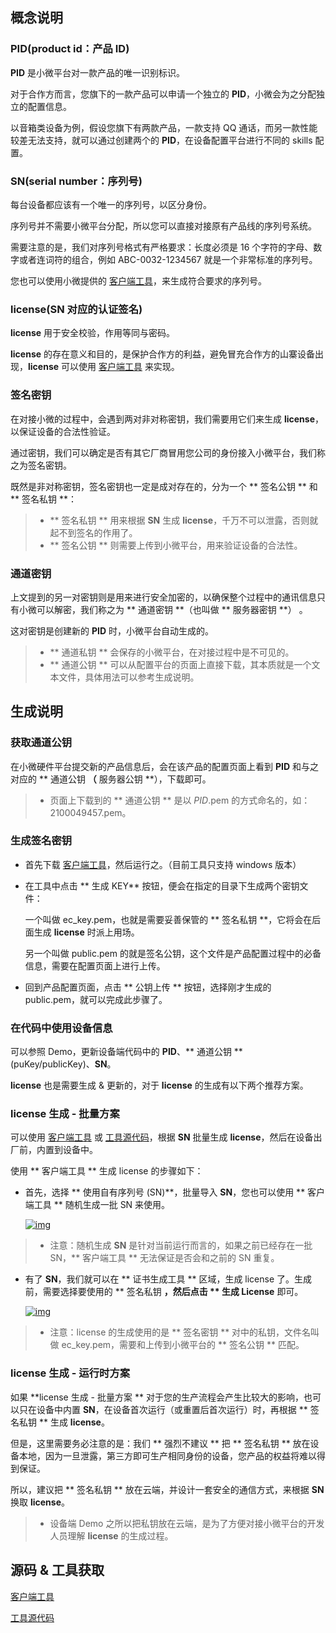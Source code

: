 
## 概念说明

### PID(product id：产品 ID)
**PID** 是小微平台对一款产品的唯一识别标识。

对于合作方而言，您旗下的一款产品可以申请一个独立的 **PID**，小微会为之分配独立的配置信息。

以音箱类设备为例，假设您旗下有两款产品，一款支持 QQ 通话，而另一款性能较差无法支持，就可以通过创建两个的 **PID**，在设备配置平台进行不同的 skills 配置。

### SN(serial number：序列号)

每台设备都应该有一个唯一的序列号，以区分身份。

序列号并不需要小微平台分配，所以您可以直接对接原有产品线的序列号系统。

需要注意的是，我们对序列号格式有严格要求：长度必须是 16 个字符的字母、数字或者连词符的组合，例如 ABC-0032-1234567 就是一个非常标准的序列号。

您也可以使用小微提供的 [客户端工具](http://imgcache.tce.fsphere.cn/image/qzonestyle.gtimg.cn/qzone/vas/opensns/res/doc/key_tools_v3.01.zip)，来生成符合要求的序列号。

### license(SN 对应的认证签名)

**license** 用于安全校验，作用等同与密码。

**license** 的存在意义和目的，是保护合作方的利益，避免冒充合作方的山寨设备出现，**license** 可以使用 [客户端工具](http://imgcache.tce.fsphere.cn/image/qzonestyle.gtimg.cn/qzone/vas/opensns/res/doc/key_tools_v3.01.zip) 来实现。

### 签名密钥
在对接小微的过程中，会遇到两对非对称密钥，我们需要用它们来生成 **license**，以保证设备的合法性验证。

通过密钥，我们可以确定是否有其它厂商冒用您公司的身份接入小微平台，我们称之为签名密钥。

既然是非对称密钥，签名密钥也一定是成对存在的，分为一个 ** 签名公钥 ** 和 ** 签名私钥 **：

> *   ** 签名私钥 ** 用来根据 **SN** 生成 **license**，千万不可以泄露，否则就起不到签名的作用了。
> *   ** 签名公钥 ** 则需要上传到小微平台，用来验证设备的合法性。

### 通道密钥

上文提到的另一对密钥则是用来进行安全加密的，以确保整个过程中的通讯信息只有小微可以解密，我们称之为 ** 通道密钥 **（也叫做 ** 服务器密钥 **） 。

这对密钥是创建新的 **PID** 时，小微平台自动生成的。

> *   ** 通道私钥 ** 会保存的小微平台，在对接过程中是不可见的。
> *   ** 通道公钥 ** 可以从配置平台的页面上直接下载，其本质就是一个文本文件，具体用法可以参考生成说明。

## 生成说明

### 获取通道公钥

在小微硬件平台提交新的产品信息后，会在该产品的配置页面上看到 **PID** 和与之对应的 ** 通道公钥 **（** 服务器公钥 **），下载即可。

> *   页面上下载到的 ** 通道公钥 ** 是以 $PID$.pem 的方式命名的，如：2100049457.pem。

### 生成签名密钥

*   首先下载 [客户端工具](http://imgcache.tce.fsphere.cn/image/qzonestyle.gtimg.cn/qzone/vas/opensns/res/doc/key_tools_v3.01.zip)，然后运行之。（目前工具只支持 windows 版本）

*   在工具中点击 ** 生成 KEY** 按钮，便会在指定的目录下生成两个密钥文件：

    一个叫做 ec_key.pem，也就是需要妥善保管的 ** 签名私钥 **，它将会在后面生成 **license** 时派上用场。

    另一个叫做 public.pem 的就是签名公钥，这个文件是产品配置过程中的必备信息，需要在配置页面上进行上传。

*  回到产品配置页面，点击 ** 公钥上传 ** 按钮，选择刚才生成的 public.pem，就可以完成此步骤了。

### 在代码中使用设备信息

 可以参照 Demo，更新设备端代码中的 **PID**、** 通道公钥 **(puKey/publicKey)、**SN**。

 **license** 也是需要生成 & 更新的，对于 **license** 的生成有以下两个推荐方案。

### license 生成 - 批量方案

可以使用 [客户端工具](http://imgcache.tce.fsphere.cn/image/qzonestyle.gtimg.cn/qzone/vas/opensns/res/doc/key_tools_v3.01.zip) 或 [工具源代码](http://imgcache.tce.fsphere.cn/image/qzonestyle.gtimg.cn/qzone/vas/opensns/res/doc/KeySnLicense_v1.0.tar.bz2)，根据 **SN** 批量生成 **license**，然后在设备出厂前，内置到设备中。

使用 ** 客户端工具 ** 生成 license 的步骤如下：

*   首先，选择 ** 使用自有序列号 (SN)**，批量导入 **SN**，您也可以使用 ** 客户端工具 ** 随机生成一批 SN 来使用。

    [![img](http://imgcache.tce.fsphere.cn/image/qzonestyle.gtimg.cn/qzone/vas/opensns/res/img/ipcamera_9.png)](http://imgcache.tce.fsphere.cn/image/qzonestyle.gtimg.cn/qzone/vas/opensns/res/img/ipcamera_9.png)

> *   注意：随机生成 **SN** 是针对当前运行而言的，如果之前已经存在一批 SN，** 客户端工具 ** 无法保证是否会和之前的 SN 重复。

*   有了 **SN**，我们就可以在 ** 证书生成工具 ** 区域，生成 license 了。生成前，需要选择要使用的 ** 签名私钥 **，然后点击 ** 生成 License** 即可。

    [![img](http://imgcache.tce.fsphere.cn/image/qzonestyle.gtimg.cn/qzone/vas/opensns/res/img/ipcamera_10.png)](http://imgcache.tce.fsphere.cn/image/qzonestyle.gtimg.cn/qzone/vas/opensns/res/img/ipcamera_10.png)

> *   注意：license 的生成使用的是 ** 签名密钥 ** 对中的私钥，文件名叫做 ec_key.pem，需要和上传到小微平台的 ** 签名公钥 ** 匹配。

### license 生成 - 运行时方案

如果 **license 生成 - 批量方案 ** 对于您的生产流程会产生比较大的影响，也可以只在设备中内置 **SN**，在设备首次运行（或重置后首次运行）时，再根据 ** 签名私钥 ** 生成 **license**。

但是，这里需要务必注意的是：我们 ** 强烈不建议 ** 把 ** 签名私钥 ** 放在设备本地，因为一旦泄露，第三方即可生产相同身份的设备，您产品的权益将难以得到保证。

所以，建议把 ** 签名私钥 ** 放在云端，并设计一套安全的通信方式，来根据 **SN** 换取 **license**。

> *   设备端 Demo 之所以把私钥放在云端，是为了方便对接小微平台的开发人员理解 **license** 的生成过程。

## 源码 & 工具获取
[客户端工具](http://imgcache.tce.fsphere.cn/image/qzonestyle.gtimg.cn/qzone/vas/opensns/res/doc/key_tools_v3.01.zip)

[工具源代码](http://imgcache.tce.fsphere.cn/image/qzonestyle.gtimg.cn/qzone/vas/opensns/res/doc/KeySnLicense_v1.0.tar.bz2)
